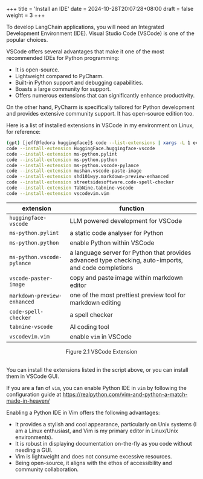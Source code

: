 +++
title = 'Install an IDE'
date = 2024-10-28T20:07:28+08:00
draft = false
weight = 3
+++

To develop LangChain applications, you will need an Integrated Development Environment (IDE). Visual Studio Code (VSCode) is one of the popular choices.

VSCode offers several advantages that make it one of the most recommended IDEs for Python programming:
- It is open-source.
- Lightweight compared to PyCharm.
- Built-in Python support and debugging capabilities.
- Boasts a large community for support.
- Offers numerous extensions that can significantly enhance productivity.

On the other hand, PyCharm is specifically tailored for Python development and provides extensive community support. It has open-source edition too.

Here is a list of installed extensions in VSCode in my environment on Linux, for reference:

```sh
(gpt) [jeff@fedora huggingface]$ code --list-extensions | xargs -L 1 echo code --install-extension
code --install-extension HuggingFace.huggingface-vscode
code --install-extension ms-python.pylint
code --install-extension ms-python.python
code --install-extension ms-python.vscode-pylance
code --install-extension mushan.vscode-paste-image
code --install-extension shd101wyy.markdown-preview-enhanced
code --install-extension streetsidesoftware.code-spell-checker
code --install-extension TabNine.tabnine-vscode
code --install-extension vscodevim.vim
```

extension | function
-- | --
`huggingface-vscode` | LLM powered development for VSCode
`ms-python.pylint` | a static code analyser for Python
`ms-python.python` | enable Python within VSCode
`ms-python.vscode-pylance` | a language server for Python that provides advanced type checking, auto-imports, and code completions
`vscode-paster-image` | copy and paste image within markdown editor
`markdown-preview-enhanced` | one of the most prettiest preview tool for markdown editing
`code-spell-checker` | a spell checker
`tabnine-vscode` | AI coding tool
`vscodevim.vim` | enable `vim` in VSCode

<center>Figure 2.1 VSCode Extension</center>
<br>


You can install the extensions listed in the script above, or you can install them in VSCode GUI.

If you are a fan of `vim`, you can enable Python IDE in `vim` by following the configuration guide at https://realpython.com/vim-and-python-a-match-made-in-heaven/

Enabling a Python IDE in Vim offers the following advantages:
- It provides a stylish and cool appearance, particularly on Unix systems (I am a Linux enthusiast, and Vim is my primary editor in Linux/Unix environments).
- It is robust in displaying documentation on-the-fly as you code without needing a GUI.
- Vim is lightweight and does not consume excessive resources.
- Being open-source, it aligns with the ethos of accessibility and community collaboration.
